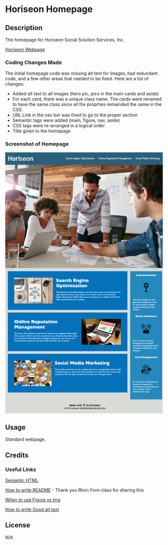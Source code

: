 # Horiseon Homepage

## Description
The homepage for Horiseon Social Solution Services, Inc.

[Horiseon Webpage](https://uwlryoung.github.io/horiseon-homepage)

### Coding Changes Made
The initial homepage code was missing alt text for images, had redundant code, and a few other areas that needed to be fixed. Here are a list of changes: 
- Added alt text to all images (hero pic, pics in the main cards and aside)
- For each card, there was a unique class name. The cards were renamed to have the same class since all the proprties remainded the same in the CSS. 
- URL Link in the nav bar was fixed to go to the proper section
- Semantic tags were added (main, figure, nav, aside)
- CSS tags were re-arranged in a logical order
- Title given to the homepage

### Screenshot of Homepage
![Horiseon Homepage](/assets/Horieson%20Website%20Screenshot.html.png)


## Usage
Standard webpage. 

## Credits
### Useful Links
[Semantic HTML](https://www.w3schools.com/html/html5_semantic_elements.asp)

[How to write README](https://www.freecodecamp.org/news/how-to-write-a-good-readme-file/) - Thank you Rhon from class for sharing this

[When to use Figure vs Img](https://www.learningjournal.guru/article/html5/html5-when-to-use-figure-tag/)

[How to write Good alt text](https://supercooldesign.co.uk/blog/how-to-write-good-alt-text)

## License
N/A

